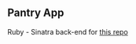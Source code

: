 ## Pantry App

Ruby - Sinatra back-end for [this repo](https://github.com/e-papanicolas/pantry-organizer)
